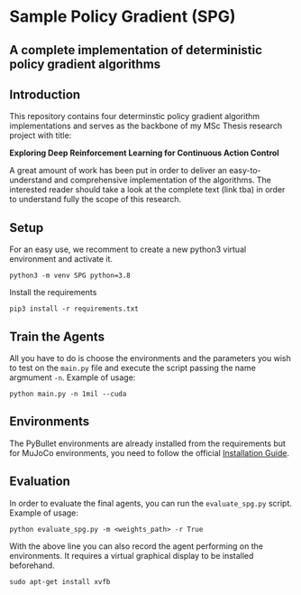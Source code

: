 **Sample Policy Gradient (SPG)** 
============================

**A complete implementation of deterministic policy gradient algorithms**
--------------------------------
Introduction
----------

This repository contains four determinstic policy gradient algorithm implementations and serves as the backbone of my MSc Thesis research project with title:

**Exploring Deep Reinforcement Learning for Continuous Action Control**

A great amount of work has been put in order to deliver an easy-to-understand and comprehensive implementation of the algorithms. The interested reader should take a look at the complete text (link tba) in order to understand fully the scope of this research.

Setup
--------
For an easy use, we recomment to create a new python3 virtual environment and activate it.
```
python3 -m venv SPG python=3.8
```
Install the requirements 
```
pip3 install -r requirements.txt
```

Train the Agents
----------------
All you have to do is choose the environments and the parameters you wish to test on the `main.py` file and execute the script passing the name argmument `-n`. Example of usage:
```
python main.py -n 1mil --cuda
```

Environments
------------

The PyBullet environments are already installed from the requirements but for MuJoCo environments, you need to follow the official [Installation Guide](https://github.com/openai/mujoco-py).

Evaluation
----------

In order to evaluate the final agents, you can run the `evaluate_spg.py` script. Example of usage:
```
python evaluate_spg.py -m <weights_path> -r True
```
With the above line you can also record the agent performing on the environments. It requires a virtual graphical display to be installed beforehand.
```
sudo apt-get install xvfb
```
